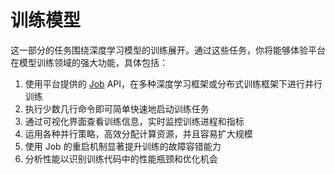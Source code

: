 # 训练模型

这一部分的任务围绕深度学习模型的训练展开。通过这些任务，你将能够体验平台在模型训练领域的强大功能，具体包括：

1. 使用平台提供的 [Job](../../api/t9k-job/index.md) API，在多种深度学习框架或分布式训练框架下进行并行训练
1. 执行少数几行命令即可简单快速地启动训练任务
1. 通过可视化界面查看训练信息，实时监控训练进程和指标
1. 运用各种并行策略，高效分配计算资源，并且容易扩大规模
1. 使用 Job 的重启机制显著提升训练的故障容错能力
1. 分析性能以识别训练代码中的性能瓶颈和优化机会
